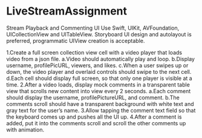 # LiveStreamAssignment
Stream Playback and Commenting UI
Use Swift, UIKit, AVFoundation, UICollectionView and UITableView. Storyboard UI design and autolayout is preferred, programmatic UIView creation is acceptable.

1.Create a full screen collection view cell with a video player that loads video from a json file.
  a.Video should automatically play and loop.
  b.Display username, profilePicURL, viewers, and likes.
  c.When a user swipes up or down, the video player and overlaid controls should swipe to the next cell. 
  d.Each cell should display full screen, so that only one player is visible at a time.
2.After a video loads, display mock comments in a transparent table view that scrolls new content into view every 2 seconds.
  a.Each comment should display the username, profilePictureURL, and comment.
  b.The comments scroll should have a transparent background with white text and gray text for the user’s name.
3.Allow tapping the comment text field so that the keyboard comes up and pushes all the UI up.
4.After a comment is added, put it into the comments scroll and scroll the other comments up with animation.
